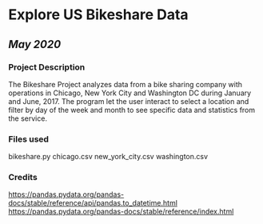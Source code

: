 # **Explore US Bikeshare Data**
## *May 2020*

### Project Description
The Bikeshare Project analyzes data from a bike sharing company with operations in Chicago, New York City and Washington DC during January and June, 2017. The program let the user interact to select a location and filter by day of the week and month to see specific data and statistics from the service.

### Files used
bikeshare.py
chicago.csv
new_york_city.csv
washington.csv

### Credits
https://pandas.pydata.org/pandas-docs/stable/reference/api/pandas.to_datetime.html
https://pandas.pydata.org/pandas-docs/stable/reference/index.html